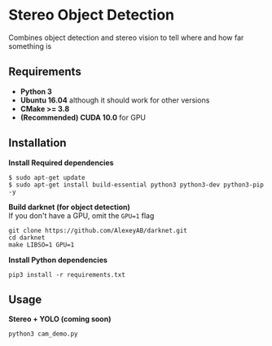 # Stereo Object Detection
Combines object detection and stereo vision to tell where and how far something is

## Requirements
* **Python 3**  
* **Ubuntu 16.04** although it should work for other versions  
* **CMake >= 3.8**  
* **(Recommended) CUDA 10.0** for GPU  



## Installation

**Install Required dependencies**  
```
$ sudo apt-get update
$ sudo apt-get install build-essential python3 python3-dev python3-pip -y
```
**Build darknet (for object detection)**  
If you don't have a GPU, omit the `GPU=1` flag
```
git clone https://github.com/AlexeyAB/darknet.git
cd darknet
make LIBSO=1 GPU=1
```

**Install Python dependencies**  
```
pip3 install -r requirements.txt
```

## Usage
**Stereo + YOLO (coming soon)**
```
python3 cam_demo.py
```
